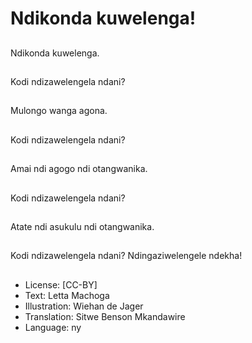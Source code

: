 # Ndikonda kuwelenga!

##
Ndikonda kuwelenga.

##
Kodi ndizawelengela ndani?

##
Mulongo wanga agona.

##
Kodi ndizawelengela ndani?

##
Amai ndi agogo ndi otangwanika.

##
Kodi ndizawelengela ndani?

##
Atate ndi asukulu ndi otangwanika.

##
Kodi ndizawelengela ndani? Ndingaziwelengele ndekha!

##
* License: [CC-BY]
* Text: Letta Machoga
* Illustration: Wiehan de Jager
* Translation: Sitwe Benson Mkandawire
* Language: ny
